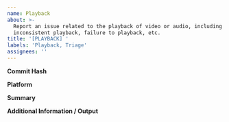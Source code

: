 ```yaml
---
name: Playback
about: >-
  Report an issue related to the playback of video or audio, including laggy or
  inconsistent playback, failure to playback, etc.
title: '[PLAYBACK] '
labels: 'Playback, Triage'
assignees: ''
---
```

<!-- ⚠ Do not delete this issue template! ⚠ -->

**Commit Hash** <!-- 8 character string of letters/numbers in title bar or Help > About dialog (e.g. 3ea173c9) -->


**Platform** <!-- e.g. Windows 10, Ubuntu 20.04 or macOS 10.15 -->


**Summary**


**Additional Information / Output**
